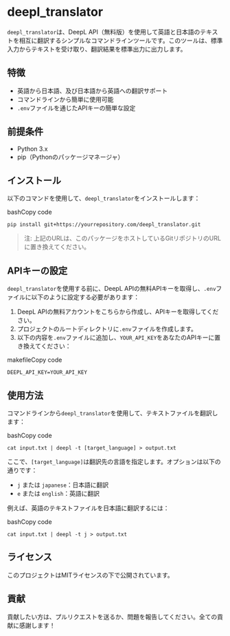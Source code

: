 # deepl_translator

`deepl_translator`は、DeepL API（無料版）を使用して英語と日本語のテキストを相互に翻訳するシンプルなコマンドラインツールです。このツールは、標準入力からテキストを受け取り、翻訳結果を標準出力に出力します。

## 特徴

- 英語から日本語、及び日本語から英語への翻訳サポート
- コマンドラインから簡単に使用可能
- `.env`ファイルを通じたAPIキーの簡単な設定

## 前提条件

- Python 3.x
- pip（Pythonのパッケージマネージャ）

## インストール

以下のコマンドを使用して、`deepl_translator`をインストールします：

bashCopy code

`pip install git+https://yourrepository.com/deepl_translator.git`

> 注: 上記のURLは、このパッケージをホストしているGitリポジトリのURLに置き換えてください。

## APIキーの設定

`deepl_translator`を使用する前に、DeepL APIの無料APIキーを取得し、`.env`ファイルに以下のように設定する必要があります：

1.  DeepL APIの無料アカウントをこちらから作成し、APIキーを取得してください。
2.  プロジェクトのルートディレクトリに`.env`ファイルを作成します。
3.  以下の内容を`.env`ファイルに追加し、`YOUR_API_KEY`をあなたのAPIキーに置き換えてください：

makefileCopy code

`DEEPL_API_KEY=YOUR_API_KEY`

## 使用方法

コマンドラインから`deepl_translator`を使用して、テキストファイルを翻訳します：

bashCopy code

`cat input.txt | deepl -t [target_language] > output.txt`

ここで、`[target_language]`は翻訳先の言語を指定します。オプションは以下の通りです：

- `j` または `japanese`：日本語に翻訳
- `e` または `english`：英語に翻訳

例えば、英語のテキストファイルを日本語に翻訳するには：

bashCopy code

`cat input.txt | deepl -t j > output.txt`

## ライセンス

このプロジェクトはMITライセンスの下で公開されています。

## 貢献

貢献したい方は、プルリクエストを送るか、問題を報告してください。全ての貢献に感謝します！
